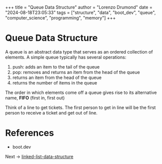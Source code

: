 +++
title = "Queue Data Structure"
author = "Lorenzo Drumond"
date = "2024-08-18T23:05:33"
tags = ["structure",  "data",  "boot_dev",  "queue",  "computer_science",  "programming",  "memory"]
+++


# Queue Data Structure

A queue is an abstract data type that serves as an ordered collection of elements. A simple queue typically has several operations:

1. push: adds an item to the tail of the queue
2. pop: removes and returns an item from the head of the queue
3. returns an item from the head of the queue
4. returns the number of items in the queue

The order in which elements come off a queue gives rise to its alternative name, **FIFO** (first in, first out)

Think of a line to get tickets. The first person to get in line will be the first person to receive a ticket and get out of line.

# References

- boot.dev

Next -> [linked-list-data-structure](/wiki/linked-list-data-structure/)
